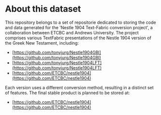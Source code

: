 # About this dataset

This repository belongs to a set of repositorie dedicated to storing the code and data generated for the 'Nestle 1904 Text-Fabric conversion project', a collaboration between ETCBC and Andrews University. The project comprises various TextFabric presentations of the Nestle 1904 version of the Greek New Testament, including:
* [https://github.com/tonyjurg/Nestle1904GBI](https://github.com/tonyjurg/Nestle1904GBI)
* [https://github.com/tonyjurg/Nestle1904LFT](https://github.com/tonyjurg/Nestle1904LFT)
* [https://github.com/ETCBC/nestle1904](https://github.com/ETCBC/nestle1904)

Each version uses a different conversion method, resulting in a distinct set of features. The final stable product is planned to be stored at:
* [https://github.com/ETCBC/nestle1904](https://github.com/ETCBC/nestle1904)




